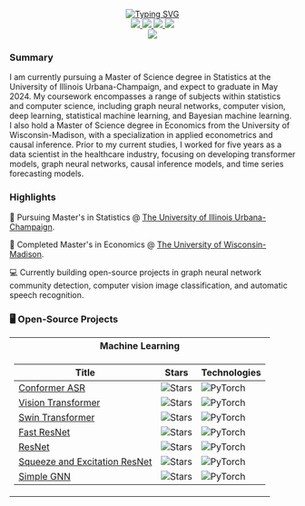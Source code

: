 <p align="center">
<a href="https://github.com/jordandeklerk">
    <img src="https://readme-typing-svg.demolab.com?font=Georgia&size=18&duration=2000&pause=100&multiline=true&width=500&height=80&lines=Jordan+Deklerk;Statistics+%7C+MS+Student+%7C+Data+Scientist;Graph+Neural+Networks+%7C+Computer+Vision+%7C+Causal+Inference" alt="Typing SVG" />
</a>
<br/>

<a href="">
    <img src="https://img.shields.io/badge/Website-Coming-red?style=flat-square">
</a>  
<a href="">
    <img src="https://img.shields.io/badge/PDF-Coming-red?style=flat-square&logo=adobe">
</a>  
<a href="https://www.linkedin.com/in/jordandeklerk">
    <img src="https://img.shields.io/badge/-Linkedin-blue?style=flat-square&logo=linkedin">
</a>
<a href="mailto:deklerk3@illinois.edu">
    <img src="https://img.shields.io/badge/-Email-red?style=flat-square&logo=gmail&logoColor=white">

<br/> 

<a href="https://github.com/jordandeklerk">
    <img src="https://github-stats-alpha.vercel.app/api?username=jordandeklerk&cc=22272e&tc=37BCF6&ic=fff&bc=0000">
</a>

</p>

### Summary
I am currently pursuing a Master of Science degree in Statistics at the University of Illinois Urbana-Champaign, and expect to graduate in May 2024. My coursework encompasses a range of subjects within statistics and computer science, including graph neural networks, computer vision, deep learning, statistical machine learning, and Bayesian machine learning. I also hold a Master of Science degree in Economics from the University of Wisconsin-Madison, with a specialization in applied econometrics and causal inference. Prior to my current studies, I worked for five years as a data scientist in the healthcare industry, focusing on developing transformer models, graph neural networks, causal inference models, and time series forecasting models.

### Highlights
📖 Pursuing Master's in Statistics @ [The University of Illinois Urbana-Champaign](https://stat.illinois.edu/academics/graduate-programs/ms-statistics). 

📖 Completed Master's in Economics @ [The University of Wisconsin-Madison](https://econ.wisc.edu).

💻 Currently building open-source projects in graph neural network community detection, computer vision image classification, and automatic speech recognition. 

### 🖥️ Open-Source Projects
<table>
<tr><th>Machine Learning <tr><tr>
<tr><td>

|Title | Stars | Technologies|
|--|--|--|
| [Conformer ASR](https://github.com/jordandeklerk/Conformer.git) | <img alt="Stars" src="https://img.shields.io/github/stars/jordandeklerk/Conformer?style=flat-square&labelColor=black"/> | ![PyTorch](https://img.shields.io/badge/PyTorch-black?style=flat-square&logo=pytorch)|
| [Vision Transformer](https://github.com/jordandeklerk/ViT.git) | <img alt="Stars" src="https://img.shields.io/github/stars/jordandeklerk/Conformer?style=flat-square&labelColor=black"/> | ![PyTorch](https://img.shields.io/badge/PyTorch-black?style=flat-square&logo=pytorch)|
| [Swin Transformer](https://github.com/jordandeklerk/SwinViT.git) | <img alt="Stars" src="https://img.shields.io/github/stars/jordandeklerk/Conformer?style=flat-square&labelColor=black"/> | ![PyTorch](https://img.shields.io/badge/PyTorch-black?style=flat-square&logo=pytorch)|
| [Fast ResNet](https://github.com/jordandeklerk/Fast-ResNet.git) | <img alt="Stars" src="https://img.shields.io/github/stars/jordandeklerk/Conformer?style=flat-square&labelColor=black"/> | ![PyTorch](https://img.shields.io/badge/PyTorch-black?style=flat-square&logo=pytorch)|
| [ResNet](https://github.com/jordandeklerk/ResNet.git) | <img alt="Stars" src="https://img.shields.io/github/stars/jordandeklerk/Conformer?style=flat-square&labelColor=black"/> | ![PyTorch](https://img.shields.io/badge/PyTorch-black?style=flat-square&logo=pytorch)|
| [Squeeze and Excitation ResNet](https://github.com/jordandeklerk/SENet.git) | <img alt="Stars" src="https://img.shields.io/github/stars/jordandeklerk/Conformer?style=flat-square&labelColor=black"/> | ![PyTorch](https://img.shields.io/badge/PyTorch-black?style=flat-square&logo=pytorch)|
| [Simple GNN](https://github.com/jordandeklerk/Simple-GNN.git) | <img alt="Stars" src="https://img.shields.io/github/stars/jordandeklerk/Conformer?style=flat-square&labelColor=black"/> | ![PyTorch](https://img.shields.io/badge/PyTorch-black?style=flat-square&logo=pytorch)|
